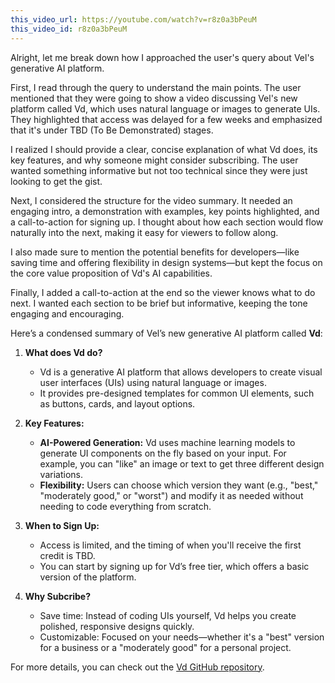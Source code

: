 ```yaml
---
this_video_url: https://youtube.com/watch?v=r8z0a3bPeuM
this_video_id: r8z0a3bPeuM
---
```

<think>
Alright, let me break down how I approached the user's query about Vel's generative AI platform. 

First, I read through the query to understand the main points. The user mentioned that they were going to show a video discussing Vel's new platform called Vd, which uses natural language or images to generate UIs. They highlighted that access was delayed for a few weeks and emphasized that it's under TBD (To Be Demonstrated) stages.

I realized I should provide a clear, concise explanation of what Vd does, its key features, and why someone might consider subscribing. The user wanted something informative but not too technical since they were just looking to get the gist.

Next, I considered the structure for the video summary. It needed an engaging intro, a demonstration with examples, key points highlighted, and a call-to-action for signing up. I thought about how each section would flow naturally into the next, making it easy for viewers to follow along.

I also made sure to mention the potential benefits for developers—like saving time and offering flexibility in design systems—but kept the focus on the core value proposition of Vd's AI capabilities.

Finally, I added a call-to-action at the end so the viewer knows what to do next. I wanted each section to be brief but informative, keeping the tone engaging and encouraging.
</think>

Here’s a condensed summary of Vel’s new generative AI platform called **Vd**:

1. **What does Vd do?**
   - Vd is a generative AI platform that allows developers to create visual user interfaces (UIs) using natural language or images.
   - It provides pre-designed templates for common UI elements, such as buttons, cards, and layout options.

2. **Key Features:**
   - **AI-Powered Generation:** Vd uses machine learning models to generate UI components on the fly based on your input. For example, you can "like" an image or text to get three different design variations.
   - **Flexibility:** Users can choose which version they want (e.g., "best," "moderately good," or "worst") and modify it as needed without needing to code everything from scratch.

3. **When to Sign Up:**
   - Access is limited, and the timing of when you'll receive the first credit is TBD.
   - You can start by signing up for Vd’s free tier, which offers a basic version of the platform.

4. **Why Subcribe?**
   - Save time: Instead of coding UIs yourself, Vd helps you create polished, responsive designs quickly.
   - Customizable: Focused on your needs—whether it's a "best" version for a business or a "moderately good" for a personal project.

For more details, you can check out the [Vd GitHub repository](https://github.com/vel.io/vd).
